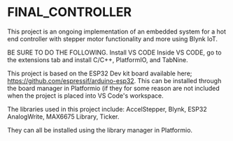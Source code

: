 # FINAL_CONTROLLER
This project is an ongoing implementation of an embedded system 
for a hot end controller with stepper motor functionality and more using
Blynk IoT.


BE SURE TO DO THE FOLLOWING.
Install VS CODE
Inside VS CODE, go to the extensions tab and install C/C++, PlatformIO, and TabNine.

This project is based on the ESP32 Dev kit board available here; https://github.com/espressif/arduino-esp32.
This can be installed through the board manager in Platformio (if they for some reason are not included when the project is placed into VS Code's workspace.

The libraries used in this project include:
AccelStepper,
Blynk,
ESP32 AnalogWrite,
MAX6675 Library,
Ticker.

They can all be installed using the library manager in Platformio.
